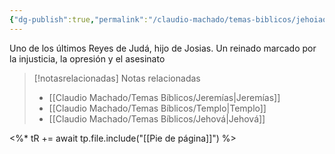 ```yaml
---
{"dg-publish":true,"permalink":"/claudio-machado/temas-biblicos/jehoiaquim/","title":"Jehoiaquim"}
---
```


Uno de los últimos Reyes de Judá, hijo de Josias. Un reinado marcado por la injusticia, la opresión y el asesinato 


> [!notasrelacionadas] Notas relacionadas
> - [[Claudio Machado/Temas Bíblicos/Jeremías\|Jeremías]]
> - [[Claudio Machado/Temas Bíblicos/Templo\|Templo]]
> - [[Claudio Machado/Temas Bíblicos/Jehová\|Jehová]]

<%* tR += await tp.file.include("[[Pie de página]]") %>
